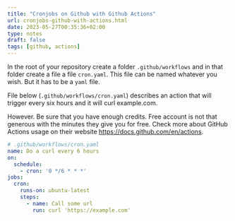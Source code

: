 ```yaml
---
title: "Cronjobs on Github with Github Actions"
url: cronjobs-github-with-actions.html
date: 2023-05-27T00:35:36+02:00
type: notes
draft: false
tags: [github, actions]
---
```


In the root of your repository create a folder `.github/workflows` and 
in that folder create a file a file `cron.yaml`. This file can be named 
whatever you wish. But it has to be a `yaml` file.

File below (`.github/workflows/cron.yaml`) describes an action that will 
trigger every six hours and it will curl example.com.

However. Be sure that you have enough credits. Free account is not that 
generous with the minutes they give you for free. Check more about
GitHub Actions usage on their website https://docs.github.com/en/actions.


```yaml
# .github/workflows/cron.yaml
name: Do a curl every 6 hours
on:
  schedule:
    - cron: '0 */6 * * *'
jobs:
  cron:
    runs-on: ubuntu-latest
    steps:
      - name: Call some url
        run: curl 'https://example.com'
```
